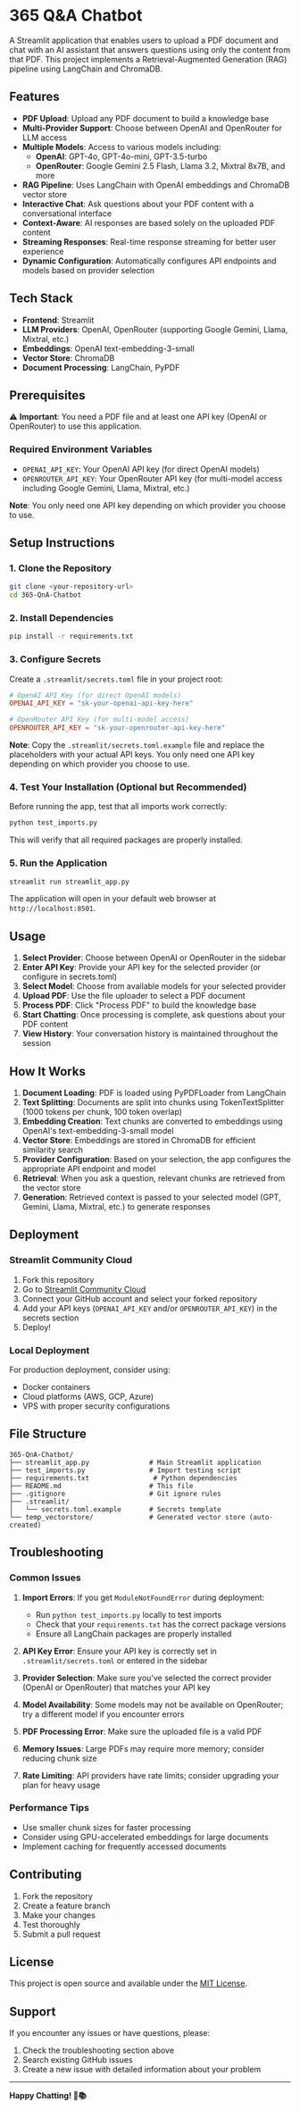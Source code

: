 # 365 Q&A Chatbot

A Streamlit application that enables users to upload a PDF document and chat with an AI assistant that answers questions using only the content from that PDF. This project implements a Retrieval-Augmented Generation (RAG) pipeline using LangChain and ChromaDB.

## Features

- **PDF Upload**: Upload any PDF document to build a knowledge base
- **Multi-Provider Support**: Choose between OpenAI and OpenRouter for LLM access
- **Multiple Models**: Access to various models including:
  - **OpenAI**: GPT-4o, GPT-4o-mini, GPT-3.5-turbo
  - **OpenRouter**: Google Gemini 2.5 Flash, Llama 3.2, Mixtral 8x7B, and more
- **RAG Pipeline**: Uses LangChain with OpenAI embeddings and ChromaDB vector store
- **Interactive Chat**: Ask questions about your PDF content with a conversational interface
- **Context-Aware**: AI responses are based solely on the uploaded PDF content
- **Streaming Responses**: Real-time response streaming for better user experience
- **Dynamic Configuration**: Automatically configures API endpoints and models based on provider selection

## Tech Stack

- **Frontend**: Streamlit
- **LLM Providers**: OpenAI, OpenRouter (supporting Google Gemini, Llama, Mixtral, etc.)
- **Embeddings**: OpenAI text-embedding-3-small
- **Vector Store**: ChromaDB
- **Document Processing**: LangChain, PyPDF

## Prerequisites

⚠️ **Important**: You need a PDF file and at least one API key (OpenAI or OpenRouter) to use this application.

### Required Environment Variables

- `OPENAI_API_KEY`: Your OpenAI API key (for direct OpenAI models)
- `OPENROUTER_API_KEY`: Your OpenRouter API key (for multi-model access including Google Gemini, Llama, Mixtral, etc.)

**Note**: You only need one API key depending on which provider you choose to use.

## Setup Instructions

### 1. Clone the Repository

```bash
git clone <your-repository-url>
cd 365-QnA-Chatbot
```

### 2. Install Dependencies

```bash
pip install -r requirements.txt
```

### 3. Configure Secrets

Create a `.streamlit/secrets.toml` file in your project root:

```toml
# OpenAI API Key (for direct OpenAI models)
OPENAI_API_KEY = "sk-your-openai-api-key-here"

# OpenRouter API Key (for multi-model access)
OPENROUTER_API_KEY = "sk-your-openrouter-api-key-here"
```

**Note**: Copy the `.streamlit/secrets.toml.example` file and replace the placeholders with your actual API keys. You only need one API key depending on which provider you choose to use.

### 4. Test Your Installation (Optional but Recommended)

Before running the app, test that all imports work correctly:

```bash
python test_imports.py
```

This will verify that all required packages are properly installed.

### 5. Run the Application

```bash
streamlit run streamlit_app.py
```

The application will open in your default web browser at `http://localhost:8501`.

## Usage

1. **Select Provider**: Choose between OpenAI or OpenRouter in the sidebar
2. **Enter API Key**: Provide your API key for the selected provider (or configure in secrets.toml)
3. **Select Model**: Choose from available models for your selected provider
4. **Upload PDF**: Use the file uploader to select a PDF document
5. **Process PDF**: Click "Process PDF" to build the knowledge base
6. **Start Chatting**: Once processing is complete, ask questions about your PDF content
7. **View History**: Your conversation history is maintained throughout the session

## How It Works

1. **Document Loading**: PDF is loaded using PyPDFLoader from LangChain
2. **Text Splitting**: Documents are split into chunks using TokenTextSplitter (1000 tokens per chunk, 100 token overlap)
3. **Embedding Creation**: Text chunks are converted to embeddings using OpenAI's text-embedding-3-small model
4. **Vector Store**: Embeddings are stored in ChromaDB for efficient similarity search
5. **Provider Configuration**: Based on your selection, the app configures the appropriate API endpoint and model
6. **Retrieval**: When you ask a question, relevant chunks are retrieved from the vector store
7. **Generation**: Retrieved context is passed to your selected model (GPT, Gemini, Llama, Mixtral, etc.) to generate responses

## Deployment

### Streamlit Community Cloud

1. Fork this repository
2. Go to [Streamlit Community Cloud](https://share.streamlit.io/)
3. Connect your GitHub account and select your forked repository
4. Add your API keys (`OPENAI_API_KEY` and/or `OPENROUTER_API_KEY`) in the secrets section
5. Deploy!

### Local Deployment

For production deployment, consider using:
- Docker containers
- Cloud platforms (AWS, GCP, Azure)
- VPS with proper security configurations

## File Structure

```
365-QnA-Chatbot/
├── streamlit_app.py               # Main Streamlit application
├── test_imports.py                # Import testing script
├── requirements.txt                # Python dependencies
├── README.md                      # This file
├── .gitignore                     # Git ignore rules
├── .streamlit/
│   └── secrets.toml.example       # Secrets template
└── temp_vectorstore/              # Generated vector store (auto-created)
```

## Troubleshooting

### Common Issues

1. **Import Errors**: If you get `ModuleNotFoundError` during deployment:
   - Run `python test_imports.py` locally to test imports
   - Check that your `requirements.txt` has the correct package versions
   - Ensure all LangChain packages are properly installed

2. **API Key Error**: Ensure your API key is correctly set in `.streamlit/secrets.toml` or entered in the sidebar
3. **Provider Selection**: Make sure you've selected the correct provider (OpenAI or OpenRouter) that matches your API key
4. **Model Availability**: Some models may not be available on OpenRouter; try a different model if you encounter errors
5. **PDF Processing Error**: Make sure the uploaded file is a valid PDF
6. **Memory Issues**: Large PDFs may require more memory; consider reducing chunk size
7. **Rate Limiting**: API providers have rate limits; consider upgrading your plan for heavy usage

### Performance Tips

- Use smaller chunk sizes for faster processing
- Consider using GPU-accelerated embeddings for large documents
- Implement caching for frequently accessed documents

## Contributing

1. Fork the repository
2. Create a feature branch
3. Make your changes
4. Test thoroughly
5. Submit a pull request

## License

This project is open source and available under the [MIT License](LICENSE).

## Support

If you encounter any issues or have questions, please:
1. Check the troubleshooting section above
2. Search existing GitHub issues
3. Create a new issue with detailed information about your problem

---

**Happy Chatting! 🤖📚**
